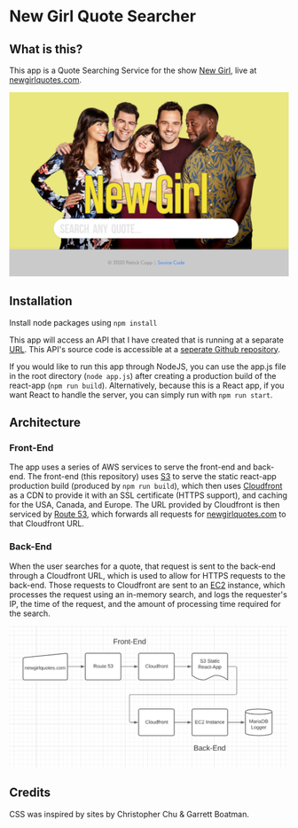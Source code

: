 # New Girl Quote Searcher

## What is this?

This app is a Quote Searching Service for the show [New Girl](https://www.imdb.com/title/tt1826940/), live at [newgirlquotes.com](https://newgirlquotes.com).

![](site.PNG)

## Installation

Install node packages using ```npm install```

This app will access an API that I have created that is running at a separate [URL](http://d1uwzs0p105509.cloudfront.net/?quote=example). This API's source code is accessible at a [seperate Github repository](https://github.com/patrickcopp/NewGirlQuotes).

If you would like to run this app through NodeJS, you can use the app.js file in the root directory (```node app.js```) after creating a production build of the react-app (```npm run build```). Alternatively, because this is a React app, if you want React to handle the server, you can simply run with ```npm run start```.

## Architecture
### Front-End
The app uses a series of AWS services to serve the front-end and back-end. The front-end (this repository) uses [S3](https://aws.amazon.com/s3/) to serve the static react-app production build (produced by ```npm run build```), which then uses [Cloudfront](https://aws.amazon.com/cloudfront/) as a CDN to provide it with an SSL certificate (HTTPS support), and caching for the USA, Canada, and Europe. The URL provided by Cloudfront is then serviced by [Route 53](https://aws.amazon.com/route53/), which forwards all requests for [newgirlquotes.com](https://newgirlquotes.com) to that Cloudfront URL.
### Back-End
When the user searches for a quote, that request is sent to the back-end through a Cloudfront URL, which is used to allow for HTTPS requests to the back-end. Those requests to Cloudfront are sent to an [EC2](https://aws.amazon.com/ec2/) instance, which processes the request using an in-memory search, and logs the requester's IP, the time of the request, and the amount of processing time required for the search.

![](Architecture.PNG)

## Credits
CSS was inspired by sites by Christopher Chu & Garrett Boatman.